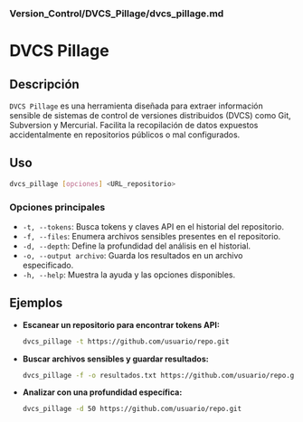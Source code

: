 ### **Version_Control/DVCS_Pillage/dvcs_pillage.md**

# DVCS Pillage

## Descripción

`DVCS Pillage` es una herramienta diseñada para extraer información sensible de sistemas de control de versiones distribuidos (DVCS) como Git, Subversion y Mercurial. Facilita la recopilación de datos expuestos accidentalmente en repositorios públicos o mal configurados.

## Uso

```bash
dvcs_pillage [opciones] <URL_repositorio>
```

### Opciones principales

- `-t, --tokens`: Busca tokens y claves API en el historial del repositorio.
- `-f, --files`: Enumera archivos sensibles presentes en el repositorio.
- `-d, --depth`: Define la profundidad del análisis en el historial.
- `-o, --output archivo`: Guarda los resultados en un archivo especificado.
- `-h, --help`: Muestra la ayuda y las opciones disponibles.

## Ejemplos

- **Escanear un repositorio para encontrar tokens API:**

  ```bash
  dvcs_pillage -t https://github.com/usuario/repo.git
  ```

- **Buscar archivos sensibles y guardar resultados:**

  ```bash
  dvcs_pillage -f -o resultados.txt https://github.com/usuario/repo.git
  ```

- **Analizar con una profundidad específica:**

  ```bash
  dvcs_pillage -d 50 https://github.com/usuario/repo.git
  ```

